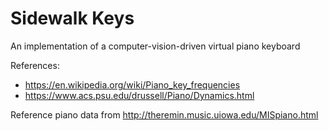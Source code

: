 # Sidewalk Keys

An implementation of a computer-vision-driven virtual piano keyboard

References:
- https://en.wikipedia.org/wiki/Piano_key_frequencies
- https://www.acs.psu.edu/drussell/Piano/Dynamics.html

Reference piano data from http://theremin.music.uiowa.edu/MISpiano.html

